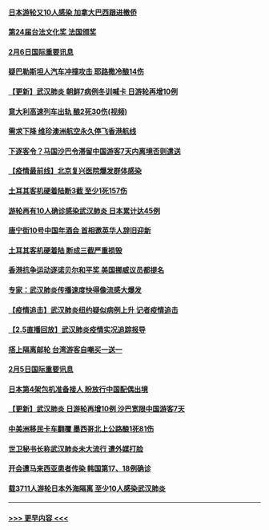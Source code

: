 #### [日本游轮又10人感染 加拿大巴西跟进撤侨](../pages/prog202/a102771084.md?t=02070355) 
#### [第24届台法文化奖 法国颁奖](../pages/prog202/a102771032.md?t=02070355) 
#### [2月6日国际重要讯息](../pages/prog202/a102770794.md?t=02070355) 
#### [疑巴勒斯坦人汽车冲撞攻击 耶路撒冷酿14伤](../pages/prog202/a102770586.md?t=02070355) 
#### [【更新】武汉肺炎 朝鲜7病例冬训喊卡 日游轮再增10例](../pages/prog202/a102770740.md?t=02070355) 
#### [意大利高速列车出轨 酿2死30伤(视频)](../pages/prog202/a102770762.md?t=02070355) 
#### [需求下降 维珍澳洲航空永久停飞香港航线](../pages/prog202/a102770751.md?t=02070355) 
#### [下逐客令？马国沙巴令滞留中国游客7天内离境否则遣送](../pages/prog202/a102770640.md?t=02070355) 
#### [【疫情最前线】北京复兴医院爆发群体感染](../pages/prog202/a102770602.md?t=02070355) 
#### [土耳其客机硬着陆断3截 至少1死157伤](../pages/prog202/a102770508.md?t=02070355) 
#### [游轮再有10人确诊感染武汉肺炎 日本累计达45例](../pages/prog202/a102770476.md?t=02070355) 
#### [唐宁街10号中国年酒会 首相邀英华人辞旧迎新](../pages/prog202/a102770458.md?t=02070355) 
#### [土耳其客机硬着陆 断成三截严重损毁](../pages/prog202/a102770239.md?t=02070355) 
#### [香港抗争运动逐诺贝尔和平奖 美国挪威议员都提名](../pages/prog202/a102770390.md?t=02070355) 
#### [专家：武汉肺炎传播速度快得像流感大爆发](../pages/prog202/a102770132.md?t=02070355) 
#### [【疫情追击】武汉肺炎纽约疑似病例上升 记者疫情追击](../pages/prog202/a102770000.md?t=02070355) 
#### [【2.5直播回放】武汉肺炎疫情实况追踪报导](../pages/prog202/a102769913.md?t=02070355) 
#### [搭上隔离邮轮 台湾游客自嘲买一送一](../pages/prog202/a102769845.md?t=02070355) 
#### [2月5日国际重要讯息](../pages/prog202/a102769821.md?t=02070355) 
#### [日本第4架包机准备接人 盼放行中国配偶出境](../pages/prog202/a102769765.md?t=02070355) 
#### [【更新】武汉肺炎 日游轮再增10例 沙巴宽限中国游客7天](../pages/prog202/a102758911.md?t=02070355) 
#### [中美洲移民卡车翻覆 墨西哥北上公路酿1死81伤](../pages/prog202/a102769703.md?t=02070355) 
#### [世卫秘书长称武汉肺炎未大流行 遭外媒打脸](../pages/prog202/a102769679.md?t=02070355) 
#### [开会遭马来西亚患者传染 韩国第17、18例确诊](../pages/prog202/a102769600.md?t=02070355) 
#### [载3711人游轮日本外海隔离 至少10人感染武汉肺炎](../pages/prog202/a102769538.md?t=02070355) 

----
#### [ >>> 更早内容 <<< ](../indexes/prog202-earlier.md)
